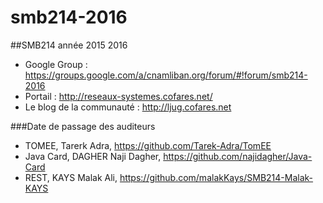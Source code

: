 # smb214-2016

##SMB214 année 2015 2016

* Google Group : https://groups.google.com/a/cnamliban.org/forum/#!forum/smb214-2016
* Portail : http://reseaux-systemes.cofares.net/
* Le blog de la communauté : http://ljug.cofares.net

###Date de passage des auditeurs

* TOMEE, Tarerk Adra, https://github.com/Tarek-Adra/TomEE
* Java Card, DAGHER Naji Dagher, https://github.com/najidagher/Java-Card
* REST, KAYS Malak Ali, https://github.com/malakKays/SMB214-Malak-KAYS

